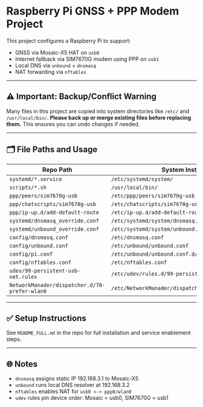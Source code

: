# Raspberry Pi GNSS + PPP Modem Project

This project configures a Raspberry Pi to support:
- GNSS via Mosaic-X5 HAT on `usb0`
- Internet fallback via SIM7670G modem using PPP on `usb1`
- Local DNS via `unbound` + `dnsmasq`
- NAT forwarding via `nftables`

---

## ⚠️ Important: Backup/Conflict Warning

Many files in this project are copied into system directories like `/etc/` and `/usr/local/bin/`. **Please back up or merge existing files before replacing them.** This ensures you can undo changes if needed.

---

## 🗂 File Paths and Usage

| Repo Path | System Install Path |
|-----------|----------------------|
| `systemd/*.service` | `/etc/systemd/system/` |
| `scripts/*.sh` | `/usr/local/bin/` |
| `ppp/peers/sim7670g-usb` | `/etc/ppp/peers/sim7670g-usb` |
| `ppp/chatscripts/sim7670g-usb` | `/etc/chatscripts/sim7670g-usb` |
| `ppp/ip-up.d/add-default-route` | `/etc/ip-up.d/add-default-route` |
| `systemd/dnsmasq_override.conf` | `/etc/systemd/system/dnsmasq.service.d/override.conf` |
| `systemd/unbound_override.conf` | `/etc/systemd/system/unbound.service.d/override.conf` |
| `config/dnsmasq.conf` | `/etc/dnsmasq.conf` |
| `config/unbound.conf` | `/etc/unbound/unbound.conf` |
| `config/pi.conf` | `/etc/unbound/unbound.conf.d/pi.conf` |
| `config/nftables.conf` | `/etc/nftables.conf` |
| `udev/99-persistent-usb-net.rules` | `/etc/udev/rules.d/99-persistent-usb-net.rules` |
| `NetworkManader/dispatcher.d/70-prefer-wlan0` | `/etc/NetworkManader/dispatcher.d/70-prefer-wlan0` |

---

## ✅ Setup Instructions

See `README_FULL.md` in the repo for full installation and service enablement steps.

---

## 🌐 Notes

- `dnsmasq` assigns static IP 192.168.3.1 to Mosaic-X5
- `unbound` runs local DNS resolver at 192.168.3.2
- `nftables` enables NAT for `usb0 <-> ppp0/wlan0`
- `udev` rules pin device order: Mosaic = usb0, SIM7670G = usb1
